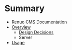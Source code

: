 # Summary

* [Renuo CMS Documentation](README.md)
* [Overview](overview.md)
   * [Design Decisions](design_decisions.md)
   * Server
* [Usage](usage.md)

